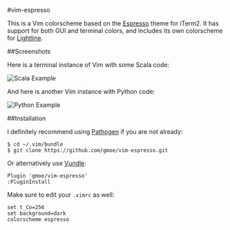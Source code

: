 #vim-espresso

[Espresso]:(https://github.com/mbadolato/iTerm2-Color-Schemes#espresso)
[Lightline]:(https://github.com/itchyny/lightline.vim)

This is a Vim colorscheme based on the [Espresso][] theme for iTerm2. It has
support for both GUI and terminal colors, and includes its own colorscheme for
[Lightline][].

##Screenshots

Here is a terminal instance of Vim with some Scala code:

![Scala Example](https://raw.githubusercontent.com/gmoe/vim-espresso/gh-pages/images/scala.png)

And here is another Vim instance with Python code:

![Python Example](https://raw.githubusercontent.com/gmoe/vim-espresso/gh-pages/images/python.png)

##Installation

[Pathogen]: https://github.com/tpope/vim-pathogen
[Vundle]: https://github.com/gmarik/vundle

I definitely recommend using [Pathogen][] if you are not already:

    $ cd ~/.vim/bundle
    $ git clone https://github.com/gmoe/vim-espresso.git

Or alternatively use [Vundle][]: 

    Plugin 'gmoe/vim-espresso'
    :PluginInstall

Make sure to edit your `.vimrc` as well:

    set t_Co=256
    set background=dark
    colorscheme espresso
